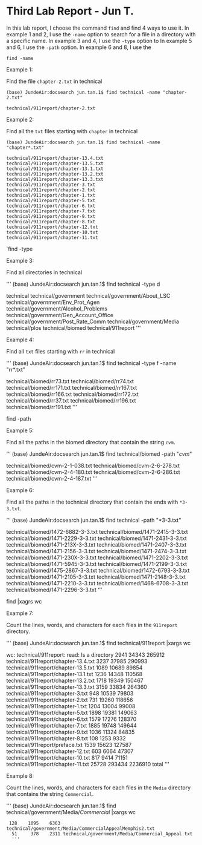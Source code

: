 # Third Lab Report - Jun T.

In this lab report, I choose the command `find` and find 4 ways to use it. In example 1 and 2, I use the `-name` option to search for a file in a directory with a specific name. In example 3 and 4, I use the `-type` option to  In example 5 and 6, I use the `-path` option. In example 6 and 8, I use the 

`find -name`

Example 1:

Find the file `chapter-2.txt` in technical

```
(base) JundeAir:docsearch jun.tan.1$ find technical -name "chapter-2.txt"

technical/911report/chapter-2.txt
```


Example 2:

Find all the `txt` files starting with `chapter` in technical

```
(base) JundeAir:docsearch jun.tan.1$ find technical -name "chapter*.txt"

technical/911report/chapter-13.4.txt
technical/911report/chapter-13.5.txt
technical/911report/chapter-13.1.txt
technical/911report/chapter-13.2.txt
technical/911report/chapter-13.3.txt
technical/911report/chapter-3.txt
technical/911report/chapter-2.txt
technical/911report/chapter-1.txt
technical/911report/chapter-5.txt
technical/911report/chapter-6.txt
technical/911report/chapter-7.txt
technical/911report/chapter-9.txt
technical/911report/chapter-8.txt
technical/911report/chapter-12.txt
technical/911report/chapter-10.txt
technical/911report/chapter-11.txt
```

`find -type

Example 3:

Find all directories in technical

'''
(base) JundeAir:docsearch jun.tan.1$ find technical -type d

technical
technical/government
technical/government/About_LSC
technical/government/Env_Prot_Agen
technical/government/Alcohol_Problems
technical/government/Gen_Account_Office
technical/government/Post_Rate_Comm
technical/government/Media
technical/plos
technical/biomed
technical/911report
'''

Example 4:

Find all `txt` files starting with `rr` in technical

'''
(base) JundeAir:docsearch jun.tan.1$ find technical -type f -name "rr*.txt"

technical/biomed/rr73.txt
technical/biomed/rr74.txt
technical/biomed/rr171.txt
technical/biomed/rr167.txt
technical/biomed/rr166.txt
technical/biomed/rr172.txt
technical/biomed/rr37.txt
technical/biomed/rr196.txt
technical/biomed/rr191.txt
'''

find -path

Example 5:

Find all the paths in the biomed directory that contain the string `cvm`.

‘’‘
(base) JundeAir:docsearch jun.tan.1$ find technical/biomed -path "*cvm*"

technical/biomed/cvm-2-1-038.txt
technical/biomed/cvm-2-6-278.txt
technical/biomed/cvm-2-4-180.txt
technical/biomed/cvm-2-6-286.txt
technical/biomed/cvm-2-4-187.txt
’‘’

Example 6:

Find all the paths in the technical directory that contain the ends with `*3-3.txt`.

‘’‘
(base) JundeAir:docsearch jun.tan.1$ find technical -path "*3-3.txt"

technical/biomed/1472-6882-3-3.txt
technical/biomed/1471-2415-3-3.txt
technical/biomed/1471-2229-3-3.txt
technical/biomed/1471-2431-3-3.txt
technical/biomed/1471-213X-3-3.txt
technical/biomed/1471-2407-3-3.txt
technical/biomed/1471-2156-3-3.txt
technical/biomed/1471-2474-3-3.txt
technical/biomed/1471-230X-3-3.txt
technical/biomed/1471-2202-3-3.txt
technical/biomed/1471-5945-3-3.txt
technical/biomed/1471-2199-3-3.txt
technical/biomed/1475-2867-3-3.txt
technical/biomed/1472-6793-3-3.txt
technical/biomed/1471-2105-3-3.txt
technical/biomed/1471-2148-3-3.txt
technical/biomed/1471-2210-3-3.txt
technical/biomed/1468-6708-3-3.txt
technical/biomed/1471-2296-3-3.txt
‘’‘

find |xagrs wc

Example 7:

Count the lines, words, and characters for each files in the `911report` directory.

'''
(base) JundeAir:docsearch jun.tan.1$ find technical/911report |xargs wc

wc: technical/911report: read: Is a directory
    2941   34343  265912 technical/911report/chapter-13.4.txt
    3237   37985  290993 technical/911report/chapter-13.5.txt
    1089   10689   89854 technical/911report/chapter-13.1.txt
    1236   14348  110568 technical/911report/chapter-13.2.txt
    1718   19349  150467 technical/911report/chapter-13.3.txt
    3159   33834  264360 technical/911report/chapter-3.txt
     948   10539   79803 technical/911report/chapter-2.txt
     731   19260  118656 technical/911report/chapter-1.txt
    1204   13004   99008 technical/911report/chapter-5.txt
    1898   19381  149063 technical/911report/chapter-6.txt
    1579   17276  128370 technical/911report/chapter-7.txt
    1885   19748  149644 technical/911report/chapter-9.txt
    1036   11324   84835 technical/911report/chapter-8.txt
     108    1253    9332 technical/911report/preface.txt
    1539   15623  127587 technical/911report/chapter-12.txt
     603    6064   47307 technical/911report/chapter-10.txt
     817    9414   71151 technical/911report/chapter-11.txt
   25728  293434 2236910 total
   '''
   
   Example 8:
   
   Count the lines, words, and characters for each files in the `Media` directory that contains the string `Commercial`.
   
   '''
   (base) JundeAir:docsearch jun.tan.1$ find technical/government/Media/*Commercial* |xargs wc
   
     128    1095    6363 technical/government/Media/CommercialAppealMemphis2.txt
      51     378    2311 technical/government/Media/Commercial_Appeal.txt
      '''
